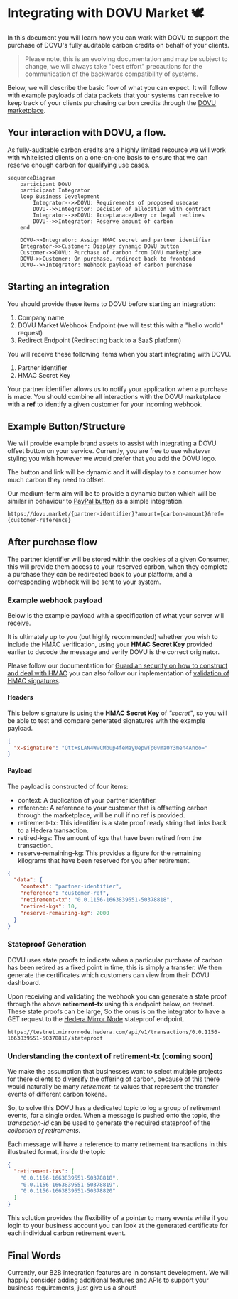 # Integrating with DOVU Market 🕊
 
In this document you will learn how you can work with DOVU to support the purchase of DOVU's fully auditable carbon credits on behalf of your clients.

> Please note, this is an evolving documentation and may be subject to change, we will always take "best effort" precautions for the communication of the backwards compatibility of systems.

Below, we will describe the basic flow of what you can expect. It will follow with example payloads of data packets that your systems can receive to keep track of your clients purchasing carbon credits through the [DOVU marketplace](https://app.dovu.market/).

## Your interaction with DOVU, a flow.

As fully-auditable carbon credits are a highly limited resource we will work with whitelisted clients on a one-on-one basis to ensure that we can reserve enough carbon for qualifying use cases.

```mermaid
sequenceDiagram
    participant DOVU
    participant Integrator
    loop Business Development
        Integrator-->>DOVU: Requirements of proposed usecase
        DOVU-->>Integrator: Decision of allocation with contract
        Integrator-->>DOVU: Acceptanace/Deny or legal redlines
        DOVU-->>Integrator: Reserve amount of carbon
    end

    DOVU->>Integrator: Assign HMAC secret and partner identifier
    Integrator->>Customer: Display dynamic DOVU button 
    Customer->>DOVU: Purchase of carbon from DOVU marketplace
    DOVU->>Customer: On purchase, redirect back to frontend
    DOVU-->>Integrator: Webhook payload of carbon purchase
```

## Starting an integration

You should provide these items to DOVU before starting an integration:

1. Company name
2. DOVU Market Webhook Endpoint (we will test this with a "hello world" request)
3. Redirect Endpoint (Redirecting back to a SaaS platform)

You will receive these following items when you start integrating with DOVU.

1. Partner identifier
2. HMAC Secret Key

Your partner identifier allows us to notify your application when a purchase is made. You should combine all interactions with the DOVU marketplace with a **ref** to identify a given customer for your incoming webhook.

## Example Button/Structure

We will provide example brand assets to assist with integrating a DOVU offset button on your service. Currently, you are free to use whatever styling you wish however we would prefer that you add the DOVU logo.

The button and link will be dynamic and it will display to a consumer how much carbon they need to offset.

Our medium-term aim will be to provide a dynamic button which will be similar in behaviour to [PayPal button](https://developer.paypal.com/demo/checkout/#/pattern/client) as a simple integration.

```
https://dovu.market/{partner-identifier}?amount={carbon-amount}&ref={customer-reference}
```

## After purchase flow

The partner identifier will be stored within the cookies of a given Consumer, this will provide them access to your reserved carbon, when they complete a purchase they can be redirected back to your platform, and a corresponding webhook will be sent to your system.

### Example webhook payload

Below is the example payload with a specification of what your server will receive. 

It is ultimately up to you (but highly recommended) whether you wish to include the HMAC verification, using your **HMAC Secret Key** provided earlier to decode the message and verify DOVU is the correct originator.

Please follow our documentation for [Guardian security on how to construct and deal with HMAC](https://github.com/dovuofficial/guardian-middleware-api#security) you can also follow our implementation of [validation of HMAC signatures](https://github.com/dovuofficial/guardian-middleware-api/blob/main/src/utils/hmac.ts).  

#### Headers

This below signature is using the **HMAC Secret Key** of *"secret"*, so you will be able to test and compare generated signatures with the example payload. 

```json
{
  "x-signature": "Qtt+sLAN4WvCMbup4feMayUepwTp0vma0Y3men4Anoo="
}
```

#### Payload 

The payload is constructed of four items:

- context: A duplication of your partner identifier.
- reference: A reference to your customer that is offsetting carbon through the marketplace, will be null if no ref is provided.
- retirement-tx: This identifier is a state proof ready string that links back to a Hedera transaction.
- retired-kgs: The amount of kgs that have been retired from the transaction.
- reserve-remaining-kg: This provides a figure for the remaining kilograms that have been reserved for you after retirement.

```json
{
  "data": {
    "context": "partner-identifier",
    "reference": "customer-ref",
    "retirement-tx": "0.0.1156-1663839551-50378818",
    "retired-kgs": 10,
    "reserve-remaining-kg": 2000
  }
}
```

### Stateproof Generation

DOVU uses state proofs to indicate when a particular purchase of carbon has been retired as a fixed point in time, this is simply a transfer. We then generate the certificates which customers can view from their DOVU dashboard. 

Upon receiving and validating the webhook you can generate a state proof through the above **retirement-tx** using this endpoint below, on testnet. These state proofs can be large, So the onus is on the integrator to have a GET request to the [Hedera Mirror Node](https://docs.hedera.com/guides/mirrornet/hedera-mirror-node) stateproof endpoint. 

```
https://testnet.mirrornode.hedera.com/api/v1/transactions/0.0.1156-1663839551-50378818/stateproof
```

### Understanding the context of retirement-tx (coming soon) 

We make the assumption that businesses want to select multiple projects for there clients to diversify the offering of carbon, because of this there would naturally be many *retirement-tx* values that represent the transfer events of different carbon tokens.

So, to solve this DOVU has a dedicated topic to log a group of retirement events, for a single order. When a message is pushed onto the topic, the *transaction-id* can be used to generate the required stateproof of the *collection of retirements*. 

Each message will have a reference to many retirement transactions in this illustrated format, inside the topic

```json
{
  "retirement-txs": [
    "0.0.1156-1663839551-50378818",
    "0.0.1156-1663839551-50378819",
    "0.0.1156-1663839551-50378820"
  ]
}
```

This solution provides the flexibility of a pointer to many events while if you login to your business account you can look at the generated certificate for each individual carbon retirement event.

## Final Words

Currently, our B2B integration features are in constant development. We will happily consider adding additional features and APIs to support your business requirements, just give us a shout! 
